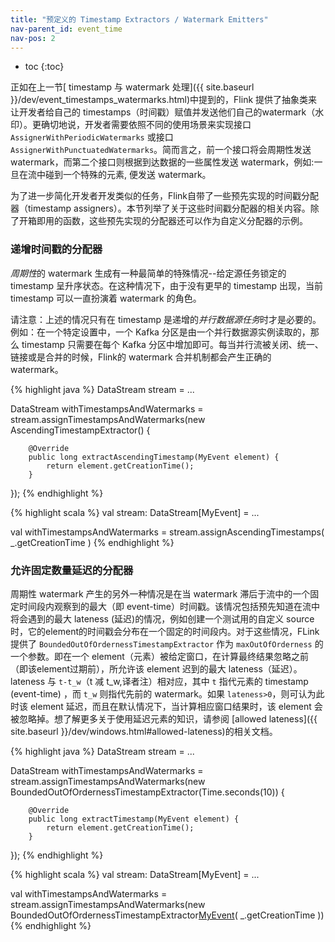 ```yaml
---
title: "预定义的 Timestamp Extractors / Watermark Emitters"
nav-parent_id: event_time
nav-pos: 2
---
```

<!--
Licensed to the Apache Software Foundation (ASF) under one
or more contributor license agreements.  See the NOTICE file
distributed with this work for additional information
regarding copyright ownership.  The ASF licenses this file
to you under the Apache License, Version 2.0 (the
"License"); you may not use this file except in compliance
with the License.  You may obtain a copy of the License at

  http://www.apache.org/licenses/LICENSE-2.0

Unless required by applicable law or agreed to in writing,
software distributed under the License is distributed on an
"AS IS" BASIS, WITHOUT WARRANTIES OR CONDITIONS OF ANY
KIND, either express or implied.  See the License for the
specific language governing permissions and limitations
under the License.
-->

* toc
{:toc}

正如在上一节[ timestamp 与 watermark 处理]({{ site.baseurl }}/dev/event_timestamps_watermarks.html)中提到的，Flink 提供了抽象类来让开发者给自己的 timestamps（时间戳）赋值并发送他们自己的watermark（水印）。更确切地说，开发者需要依照不同的使用场景来实现接口 `AssignerWithPeriodicWatermarks` 或接口 `AssignerWithPunctuatedWatermarks`。简而言之，前一个接口将会周期性发送 watermark，而第二个接口则根据到达数据的一些属性发送 watermark，例如:一旦在流中碰到一个特殊的元素, 便发送 watermark。

为了进一步简化开发者开发类似的任务，Flink自带了一些预先实现的时间戳分配器（timestamp assigners）。本节列举了关于这些时间戳分配器的相关内容。除了开箱即用的函数，这些预先实现的分配器还可以作为自定义分配器的示例。


### **递增时间戳的分配器**


*周期性*的 watermark 生成有一种最简单的特殊情况--给定源任务锁定的 timestamp 呈升序状态。在这种情况下，由于没有更早的 timestamp 出现，当前 timestamp 可以一直扮演着 watermark 的角色。

请注意：上述的情况只有在 timestamp 是递增的*并行数据源任务*时才是必要的。例如：在一个特定设置中，一个 Kafka 分区是由一个并行数据源实例读取的，那么 timestamp 只需要在每个 Kafka 分区中增加即可。每当并行流被关闭、统一、链接或是合并的时候，Flink的 watermark 合并机制都会产生正确的 watermark。


<div class="codetabs" markdown="1">
<div data-lang="java" markdown="1">
{% highlight java %}
DataStream<MyEvent> stream = ...

DataStream<MyEvent> withTimestampsAndWatermarks =
    stream.assignTimestampsAndWatermarks(new AscendingTimestampExtractor<MyEvent>() {

        @Override
        public long extractAscendingTimestamp(MyEvent element) {
            return element.getCreationTime();
        }
});
{% endhighlight %}
</div>
<div data-lang="scala" markdown="1">
{% highlight scala %}
val stream: DataStream[MyEvent] = ...

val withTimestampsAndWatermarks = stream.assignAscendingTimestamps( _.getCreationTime )
{% endhighlight %}
</div>
</div>

### **允许固定数量延迟的分配器**

周期性 watermark 产生的另外一种情况是在当 watermark 滞后于流中的一个固定时间段内观察到的最大（即 event-time）时间戳。该情况包括预先知道在流中将会遇到的最大 lateness (延迟)的情况，例如创建一个测试用的自定义 source 时，它的element的时间戳会分布在一个固定的时间段内。对于这些情况，FLink 提供了 `BoundedOutOfOrdernessTimestampExtractor` 作为 `maxOutOfOrderness` 的一个参数。即在一个 element（元素）被给定窗口，在计算最终结果忽略之前（即该element过期前），所允许该 element 迟到的最大 lateness（延迟）。lateness 与 `t-t_w`（t 减 t_w,译者注）相对应，其中 `t` 指代元素的 timestamp (event-time) ，而 `t_w` 则指代先前的 watermark。如果 `lateness>0`，则可认为此时该 element 延迟，而且在默认情况下，当计算相应窗口结果时，该 element 会被忽略掉。想了解更多关于使用延迟元素的知识，请参阅 [allowed lateness]({{ site.baseurl }}/dev/windows.html#allowed-lateness)的相关文档。


<div class="codetabs" markdown="1">
<div data-lang="java" markdown="1">
{% highlight java %}
DataStream<MyEvent> stream = ...

DataStream<MyEvent> withTimestampsAndWatermarks =
    stream.assignTimestampsAndWatermarks(new BoundedOutOfOrdernessTimestampExtractor<MyEvent>(Time.seconds(10)) {

        @Override
        public long extractTimestamp(MyEvent element) {
            return element.getCreationTime();
        }
});
{% endhighlight %}
</div>
<div data-lang="scala" markdown="1">
{% highlight scala %}
val stream: DataStream[MyEvent] = ...

val withTimestampsAndWatermarks = stream.assignTimestampsAndWatermarks(new BoundedOutOfOrdernessTimestampExtractor[MyEvent](Time.seconds(10))( _.getCreationTime ))
{% endhighlight %}
</div>
</div>
